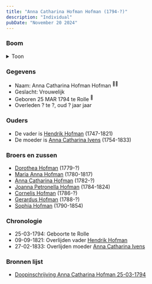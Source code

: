 ```yaml
---
title: "Anna Catharina Hofman Hofman (1794-?)"
description: "Individual"
pubDate: "November 20 2024"
---
```


### Boom
<details><summary>Toon</summary>

![test](https://www.plantuml.com/plantuml/svg/bP9DJm9138RlyoiQENWoMLXmWH0GS3TWeZ7WdSpkLXXtTcOp7JJ4yDyjWa9C_BerRT_swSSLUUdykjI22cKgwMG9gSoAfRDhau-jjWwyauOuXCQBbSeHCkKoZNiRoyfleCGoHKTx5tbqQFscGd5IDTEI25u508oioz4zh5HM62JgzKgfJByFeTWASGxtxwr8x1Ld4pIvKmLCx6CfpHb8WcaG1Aq8e1Q7IIiPSTNNHuKwtqAlcyfqiqYjzngxVQX7pOYLngDHH7YIHyLQwuKq-I9pbYYrZCA23ipZUwYt6_LJsVO3PcYCXB7qA-aKMzDdD7H4QZDICeh3EFm1AQp3pV2EoLhDVv4r8aZY4QE58SozhIfELq_5aQtNVS4yLsQvImxWEXvpawZzZfSm7ezKqsgvyXlKshumubOSDdbnSSWGXpcEZeEI7RlGPII-MSN-F5-lT1d1vtb_NqsZ1RV36LDtcZ2pMlzXAmCOxBxcYf-4l_WD)
</details>

### Gegevens
- Naam: Anna Catharina Hofman Hofman <sup><a href="../s00083/" style="text-decoration:none" title="Doopinschrijving Anna Catharina Hofman 25-03-1794">:link:</a><a href="../s00083/" style="text-decoration:none" title="Doopinschrijving Anna Catharina Hofman 25-03-1794">:link:</a></sup>
- Geslacht: Vrouwelijk
- Geboren 25 MAR 1794 te Rolle <sup><a href="../s00083/" style="text-decoration:none" title="Doopinschrijving Anna Catharina Hofman 25-03-1794">:link:</a></sup>
- Overleden ? te ?, oud ? jaar jaar 

### Ouders
- De vader is [Hendrik Hofman](../i00057/) (1747-1821)
- De moeder is [Anna Catharina Ivens](../i00058/) (1754-1833)

### Broers en zussen
- [Dorothea Hofman](../i00059/) (1779-?)
- [Maria Anna Hofman](../i00060/) (1780-1817)
- [Anna Catharina Hofman](../i00061/) (1782-?)
- [Joanna Petronella Hofman](../i00063/) (1784-1824)
- [Cornelis Hofman](../i00064/) (1786-?)
- [Gerardus Hofman](../i00065/) (1788-?)
- [Sophia Hofman](../i00066/) (1790-1854)

### Chronologie
- 25-03-1794: Geboorte te Rolle
- 09-09-1821: Overlijden vader [Hendrik Hofman](../i00057/)
- 27-02-1833: Overlijden moeder [Anna Catharina Ivens](../i00058/)

### Bronnen lijst
- [Doopinschrijving Anna Catharina Hofman 25-03-1794](../s00083/)